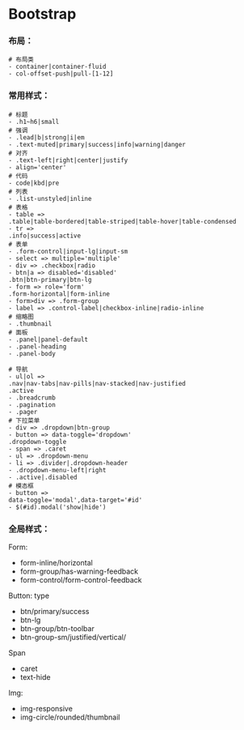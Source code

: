 # Bootstrap

### 布局：

```shell
# 布局类
- container|container-fluid
- col-offset-push|pull-[1-12]
```

### 常用样式：

~~~shell
# 标题 
- .h1~h6|small
# 强调
- .lead|b|strong|i|em
- .text-muted|primary|success|info|warning|danger
# 对齐
- .text-left|right|center|justify
- align='center'
# 代码
- code|kbd|pre
# 列表
- .list-unstyled|inline
# 表格
- table => 
.table|table-bordered|table-striped|table-hover|table-condensed
- tr =>
.info|success|active
# 表单
- .form-control|input-lg|input-sm
- select => multiple='multiple'
- div => .checkbox|radio
- btn|a => disabled='disabled'
.btn|btn-primary|btn-lg
- form => role='form'
.form-horizontal|form-inline
- form>div => .form-group
- label => .control-label|checkbox-inline|radio-inline
# 缩略图
- .thumbnail
# 面板
- .panel|panel-default
- .panel-heading
- .panel-body
~~~

~~~shell
# 导航
- ul|ol =>
.nav|nav-tabs|nav-pills|nav-stacked|nav-justified
.active
- .breadcrumb
- .pagination 
- .pager
# 下拉菜单
- div => .dropdown|btn-group
- button => data-toggle='dropdown'
.dropdown-toggle
- span => .caret
- ul => .dropdown-menu
- li => .divider|.dropdown-header
- .dropdown-menu-left|right
- .active|.disabled
# 模态框
- button => 
data-toggle='modal',data-target='#id'
- $(#id).modal('show|hide')
~~~



### 全局样式：

Form:

- form-inline/horizontal
- form-group/has-warning-feedback
- form-control/form-control-feedback

Button:  type

- btn/primary/success
- btn-lg
- btn-group/btn-toolbar
- btn-group-sm/justified/vertical/

Span

- caret
- text-hide

Img:

- img-responsive
- img-circle/rounded/thumbnail